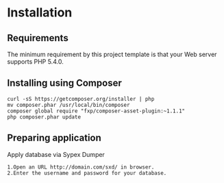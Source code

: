 Installation
============

## Requirements

The minimum requirement by this project template is that your Web server supports PHP 5.4.0.

## Installing using Composer
    curl -sS https://getcomposer.org/installer | php
    mv composer.phar /usr/local/bin/composer
    composer global require "fxp/composer-asset-plugin:~1.1.1"
    php composer.phar update
    
## Preparing application

Apply database via Sypex Dumper 

    1.Open an URL http://domain.com/sxd/ in browser.
    2.Enter the username and password for your database.

